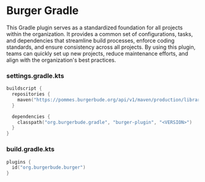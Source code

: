 # Burger Gradle

This Gradle plugin serves as a standardized foundation for all projects within the organization. It
provides a common set of configurations, tasks, and dependencies that streamline build processes,
enforce coding standards, and ensure consistency across all projects. By using this plugin, teams
can quickly set up new projects, reduce maintenance efforts, and align with the organization's best
practices.

### settings.gradle.kts

```kotlin
buildscript {
  repositories {
    maven("https://pommes.burgerbude.org/api/v1/maven/production/libraries/")
  }

  dependencies {
    classpath("org.burgerbude.gradle", "burger-plugin", "<VERSION>")
  }
}
```

### build.gradle.kts

```kotlin
plugins {
  id("org.burgerbude.burger")
}
```